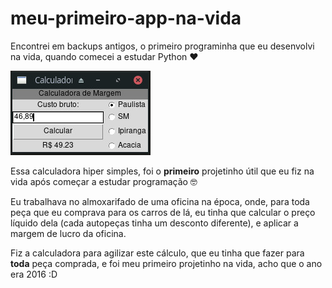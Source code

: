 # meu-primeiro-app-na-vida
Encontrei em backups antigos, o primeiro programinha que eu desenvolvi na vida, quando comecei a estudar Python :heart:

![screenshot](https://github.com/renanstd/meu-primeiro-app-na-vida/blob/main/screenshots/calc.jpeg)

Essa calculadora hiper simples, foi o **primeiro** projetinho útil que eu fiz na vida após começar a estudar programação :nerd_face:

Eu trabalhava no almoxarifado de uma oficina na época, onde, para toda peça que eu  comprava para os carros de lá, eu tinha que calcular o preço líquido dela (cada autopeças tinha um desconto diferente), e aplicar a margem de lucro da oficina.

Fiz a calculadora para agilizar este cálculo, que eu tinha que fazer para **toda** peça comprada, e foi meu primeiro projetinho na vida, acho que o ano era 2016 :D
